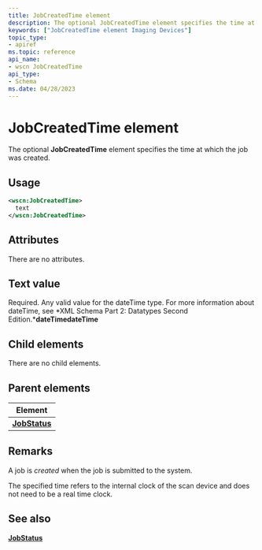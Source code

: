 ```yaml
---
title: JobCreatedTime element
description: The optional JobCreatedTime element specifies the time at which the job was created.
keywords: ["JobCreatedTime element Imaging Devices"]
topic_type:
- apiref
ms.topic: reference
api_name:
- wscn JobCreatedTime
api_type:
- Schema
ms.date: 04/28/2023
---
```


# JobCreatedTime element

The optional **JobCreatedTime** element specifies the time at which the job was created.

## Usage

```xml
<wscn:JobCreatedTime>
  text
</wscn:JobCreatedTime>
```

## Attributes

There are no attributes.

## Text value

Required. Any valid value for the dateTime type. For more information about dateTime, see *XML Schema Part 2: Datatypes Second Edition.***dateTimedateTime**

## Child elements

There are no child elements.

## Parent elements

| Element |
|--|
| [**JobStatus**](jobstatus.md) |

## Remarks

A job is *created* when the job is submitted to the system.

The specified time refers to the internal clock of the scan device and does not need to be a real time clock.

## See also

[**JobStatus**](jobstatus.md)
